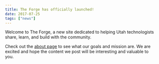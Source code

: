 ```yaml
---
title: The Forge has officially launched!
date: 2017-07-25
tags: ["news"]
---
```


Welcome to The Forge, a new site dedicated to helping Utah technologists share, learn, and build with the community.

Check out the [about page](/about) to see what our goals and mission are. We are excited and hope the content we post will be interesting and valuable to you.
